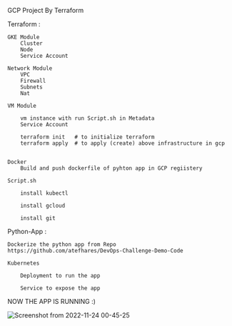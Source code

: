 GCP Project By Terraform

Terraform :

    GKE Module
        Cluster
        Node
        Service Account

    Network Module
        VPC
        Firewall
        Subnets
        Nat

    VM Module

        vm instance with run Script.sh in Metadata
        Service Account
        
        terraform init   # to initialize terraform 
        terraform apply  # to apply (create) above infrastructure in gcp


    Docker
        Build and push dockerfile of pyhton app in GCP regiistery

    Script.sh

        install kubectl

        install gcloud

        install git

Python-App :

    Dockerize the python app from Repo https://github.com/atefhares/DevOps-Challenge-Demo-Code

    Kubernetes

        Deployment to run the app

        Service to expose the app

NOW THE APP IS RUNNING :)


![Screenshot from 2022-11-24 00-45-25](https://user-images.githubusercontent.com/51370958/203659948-85044463-4b18-4734-8ac8-0d109c58fe3e.png)
